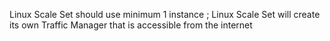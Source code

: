 Linux Scale Set should use minimum 1 instance ; Linux Scale Set will create its own Traffic Manager that is accessible from the internet